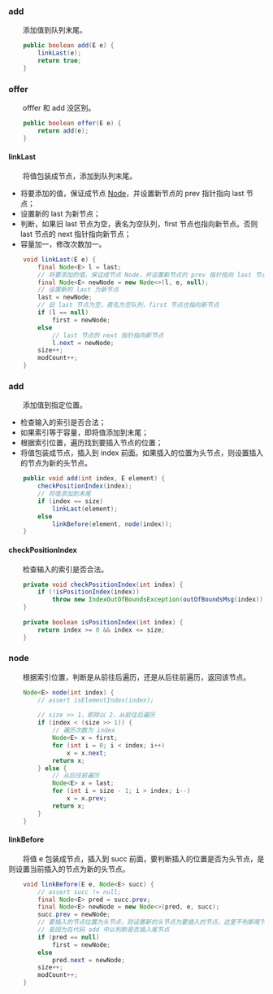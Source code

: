 ### add
　　添加值到队列末尾。

```java
    public boolean add(E e) {
        linkLast(e);
        return true;
    }
```

### offer
　　offfer 和 add 没区别。

```java
    public boolean offer(E e) {
        return add(e);
    }
```

#### linkLast
　　将值包装成节点，添加到队列末尾。

- 将要添加的值，保证成节点 [Node](https://github.com/martin-1992/Java-Collection-Source-Code/tree/master/LinkedList)，并设置新节点的 prev 指针指向 last 节点；
- 设置新的 last 为新节点；
- 判断，如果旧 last 节点为空，表名为空队列，first 节点也指向新节点。否则 last 节点的 next 指针指向新节点；
- 容量加一，修改次数加一。

```java
    void linkLast(E e) {
        final Node<E> l = last;
        // 将要添加的值，保证成节点 Node，并设置新节点的 prev 指针指向 last 节点
        final Node<E> newNode = new Node<>(l, e, null);
        // 设置新的 last 为新节点
        last = newNode;
        // 旧 last 节点为空，表名为空队列，first 节点也指向新节点
        if (l == null)
            first = newNode;
        else
            // last 节点的 next 指针指向新节点
            l.next = newNode;
        size++;
        modCount++;
    }
```

### add
　　添加值到指定位置。

- 检查输入的索引是否合法；
- 如果索引等于容量，即将值添加到末尾；
- 根据索引位置，遍历找到要插入节点的位置；
- 将值包装成节点，插入到 index 前面。如果插入的位置为头节点，则设置插入的节点为新的头节点。

```java
    public void add(int index, E element) {
        checkPositionIndex(index);
        // 将值添加到末尾
        if (index == size)
            linkLast(element);
        else
            linkBefore(element, node(index));
    }
```

#### checkPositionIndex
　　检查输入的索引是否合法。

```java
    private void checkPositionIndex(int index) {
        if (!isPositionIndex(index))
            throw new IndexOutOfBoundsException(outOfBoundsMsg(index));
    }
    
    private boolean isPositionIndex(int index) {
        return index >= 0 && index <= size;
    }
```

### node
　　根据索引位置，判断是从前往后遍历，还是从后往前遍历，返回该节点。

```java
    Node<E> node(int index) {
        // assert isElementIndex(index);
        
        // size >> 1，即除以 2，从前往后遍历
        if (index < (size >> 1)) {
            // 遍历次数为 index
            Node<E> x = first;
            for (int i = 0; i < index; i++)
                x = x.next;
            return x;
        } else {
            // 从后往前遍历
            Node<E> x = last;
            for (int i = size - 1; i > index; i--)
                x = x.prev;
            return x;
        }
    }
```

#### linkBefore
　　将值 e 包装成节点，插入到 succ 前面，要判断插入的位置是否为头节点，是则设置当前插入的节点为新的头节点。

```java
    void linkBefore(E e, Node<E> succ) {
        // assert succ != null;
        final Node<E> pred = succ.prev;
        final Node<E> newNode = new Node<>(pred, e, succ);
        succ.prev = newNode;
        // 要插入的节点位置为头节点，则设置新的头节点为要插入的节点，这里不判断尾节点，
        // 是因为在代码 add 中以判断是否插入尾节点
        if (pred == null)
            first = newNode;
        else
            pred.next = newNode;
        size++;
        modCount++;
    }
```
